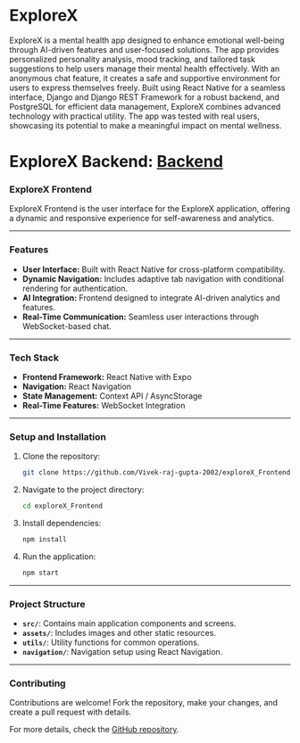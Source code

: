 # ExploreX
ExploreX is a mental health app designed to enhance emotional well-being through AI-driven features and user-focused solutions. The app provides personalized personality analysis, mood tracking, and tailored task suggestions to help users manage their mental health effectively. With an anonymous chat feature, it creates a safe and supportive environment for users to express themselves freely. Built using React Native for a seamless interface, Django and Django REST Framework for a robust backend, and PostgreSQL for efficient data management, ExploreX combines advanced technology with practical utility. The app was tested with real users, showcasing its potential to make a meaningful impact on mental wellness.

# ExploreX Backend: [Backend](https://github.com/Vivek-raj-gupta-2002/exploreX_backend)

### ExploreX Frontend

ExploreX Frontend is the user interface for the ExploreX application, offering a dynamic and responsive experience for self-awareness and analytics.

---

### Features

- **User Interface:** Built with React Native for cross-platform compatibility.
- **Dynamic Navigation:** Includes adaptive tab navigation with conditional rendering for authentication.
- **AI Integration:** Frontend designed to integrate AI-driven analytics and features.
- **Real-Time Communication:** Seamless user interactions through WebSocket-based chat.

---

### Tech Stack

- **Frontend Framework:** React Native with Expo
- **Navigation:** React Navigation
- **State Management:** Context API / AsyncStorage
- **Real-Time Features:** WebSocket Integration

---

### Setup and Installation

1. Clone the repository:
   ```bash
   git clone https://github.com/Vivek-raj-gupta-2002/exploreX_Frontend.git
   ```
2. Navigate to the project directory:
   ```bash
   cd exploreX_Frontend
   ```
3. Install dependencies:
   ```bash
   npm install
   ```
4. Run the application:
   ```bash
   npm start
   ```

---

### Project Structure

- **`src/`**: Contains main application components and screens.
- **`assets/`**: Includes images and other static resources.
- **`utils/`**: Utility functions for common operations.
- **`navigation/`**: Navigation setup using React Navigation.

---

### Contributing

Contributions are welcome! Fork the repository, make your changes, and create a pull request with details.

For more details, check the [GitHub repository](https://github.com/Vivek-raj-gupta-2002/exploreX_Frontend).

